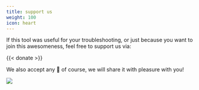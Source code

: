 ```yaml
---
title: support us
weight: 100
icon: heart
---
```



If this tool was useful for your troubleshooting, or just because you want to join this awesomeness, feel free to support us via:

{{< donate >}}

We also accept any :beer: of course, we will share it with pleasure with you!

![](/img/qr-code-donate.png)

